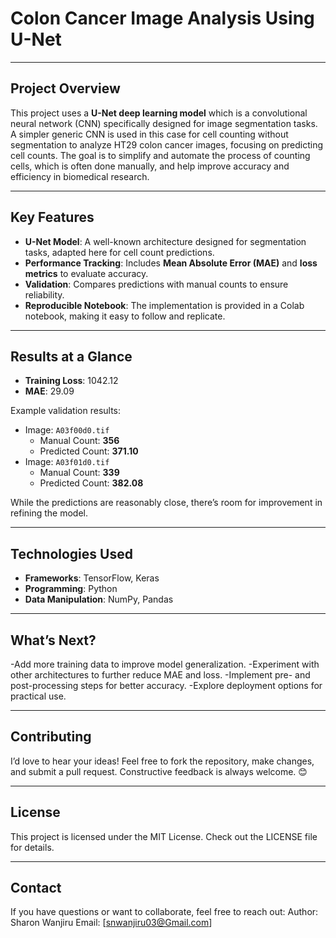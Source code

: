 # Colon Cancer Image Analysis Using U-Net

---

## **Project Overview**

This project uses a **U-Net deep learning model** which is a convolutional neural network (CNN) specifically designed for image segmentation tasks. A simpler generic CNN is used in this case for cell counting without segmentation to analyze HT29 colon cancer images, focusing on predicting cell counts. The goal is to simplify and automate the process of counting cells, which is often done manually, and help improve accuracy and efficiency in biomedical research.

---

## **Key Features**

- **U-Net Model**: A well-known architecture designed for segmentation tasks, adapted here for cell count predictions.  
- **Performance Tracking**: Includes **Mean Absolute Error (MAE)** and **loss metrics** to evaluate accuracy.  
- **Validation**: Compares predictions with manual counts to ensure reliability.  
- **Reproducible Notebook**: The implementation is provided in a Colab notebook, making it easy to follow and replicate.

---

## **Results at a Glance**

- **Training Loss**: 1042.12  
- **MAE**: 29.09  

Example validation results:  
- Image: `A03f00d0.tif`  
  - Manual Count: **356**  
  - Predicted Count: **371.10**  
- Image: `A03f01d0.tif`  
  - Manual Count: **339**  
  - Predicted Count: **382.08**  

While the predictions are reasonably close, there’s room for improvement in refining the model.

---

## **Technologies Used**

- **Frameworks**: TensorFlow, Keras  
- **Programming**: Python  
- **Data Manipulation**: NumPy, Pandas 

---

## **What’s Next?**

-Add more training data to improve model generalization.
-Experiment with other architectures to further reduce MAE and loss.
-Implement pre- and post-processing steps for better accuracy.
-Explore deployment options for practical use.

---

## **Contributing**
I’d love to hear your ideas! Feel free to fork the repository, make changes, and submit a pull request. Constructive feedback is always welcome. 😊

---

## **License**

This project is licensed under the MIT License. Check out the LICENSE file for details.

---

## **Contact**

If you have questions or want to collaborate, feel free to reach out:
Author: Sharon Wanjiru
Email: [snwanjiru03@Gmail.com]

